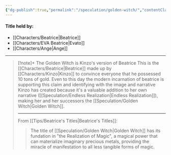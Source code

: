 ```yaml
---
{"dg-publish":true,"permalink":"/speculation/golden-witch/","contentClasses":"center-headings red-truth red-links blue-truth","created":"2025-02-27T17:44:11.908+01:00","updated":"2025-03-26T18:55:31.781+01:00"}
---
```


#### Title held by:
- [[Characters/Beatrice\|Beatrice]]
- [[Characters/EVA Beatrice\|Evato]]
- [[Characters/Ange\|Ange]]

---


<div class="transclusion internal-embed is-loaded"><div class="markdown-embed">



> [!note]+ The Golden Witch is Kinzo's version of Beatrice
> This is the [[Characters/Beatrice\|Beatrice]] made up by [[Characters/Kinzo\|Kinzo]] to convince everyone that he possessed 10 tons of gold. Even to this day the modern incarnation of beatrice is supporting this claim and identifying with the image and narrative Kinzo has created because it's a valuable addition to her own narrative ([[Speculation/Endless Realization\|Endless Realization]]), making her and her successors the [[Speculation/Golden Witch\|Golden Witch]].
> 
> ---
> From [[Tips/Beatrice's Titles\|Beatrice's Titles]]:
> >The title of [[Speculation/Golden Witch\|Golden Witch]] has its fundation in "the Realization of Magic", a magical power that can materialize imaginary precious metals, providing the miracle of manifestation to all less tangible forms of magic.

</div></div>
